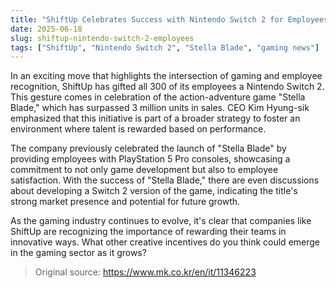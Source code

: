 ```yaml
---
title: "ShiftUp Celebrates Success with Nintendo Switch 2 for Employees"
date: 2025-06-18
slug: shiftup-nintendo-switch-2-employees
tags: ["ShiftUp", "Nintendo Switch 2", "Stella Blade", "gaming news"]
---
```


In an exciting move that highlights the intersection of gaming and employee recognition, ShiftUp has gifted all 300 of its employees a Nintendo Switch 2. This gesture comes in celebration of the action-adventure game "Stella Blade," which has surpassed 3 million units in sales. CEO Kim Hyung-sik emphasized that this initiative is part of a broader strategy to foster an environment where talent is rewarded based on performance.

The company previously celebrated the launch of "Stella Blade" by providing employees with PlayStation 5 Pro consoles, showcasing a commitment to not only game development but also to employee satisfaction. With the success of "Stella Blade," there are even discussions about developing a Switch 2 version of the game, indicating the title's strong market presence and potential for future growth.

As the gaming industry continues to evolve, it's clear that companies like ShiftUp are recognizing the importance of rewarding their teams in innovative ways. What other creative incentives do you think could emerge in the gaming sector as it grows? 

> Original source: https://www.mk.co.kr/en/it/11346223